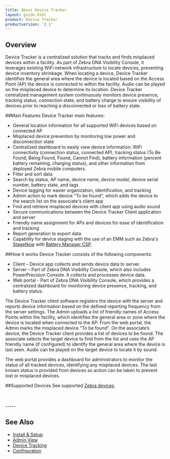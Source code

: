 ```yaml
---
title: About Device Tracker
layout: guide.html
product: Device Tracker
productversion: '2.1'
---
```


## Overview

Device Tracker is a centralized solution that tracks and finds misplaced devices within a facility. As part of Zebra DNA Visibility Console, it leverages existing WiFi network infrastructure to locate devices, preventing device inventory shrinkage. When locating a device, Device Tracker identifies the general area where the device is located based on the Access Point (AP) the device is connected to within the facility. <!-- The Device Tracker client uses BLE (Bluetooth Low Energy) beacons transmitted from the misplaced device for proximity sensing based on its relative position to the device conducting the search. --> Audio can be played on the misplaced device to determine its location. Device Tracker centralized management system continuously monitors device presence, tracking status, connection state, and battery charge to ensure visibility of devices prior to reaching a disconnected or loss of battery state.

##Main Features
Device Tracker main features:
*	General location information for all supported WiFi devices based on connected AP
*	Misplaced device prevention by monitoring low power and disconnection state
*	Centralized dashboard to easily view device information: WiFi connectivity (connection status, connected AP), tracking status (To Be Found, Being Found, Found, Cannot Find), battery information (percent battery remaining, charging status), and other information from deployed Zebra mobile computers. 
 * Filter and sort data
 * Search by status, AP name, device name, device model, device serial number, battery state, and tags
 * Device tagging for easier organization, identification, and tracking
 * Admin action to mark device "To be found", which adds the device to the search list on the associate's client app
*	Find and retrieve misplaced devices with client app using audio sound
*	Secure communications between the Device Tracker Client application and server
*	Friendly name assignment for APs and devices for ease of identification and tracking
*	Report generation to export data 
* Capability for device staging with the use of an EMM such as Zebra's [StageNow](/stagenow/latest/about) with [Battery Manager CSP](/mx/batterymgr).
 <!-- * Visually with BLE based animated and color-coded proximity indicator  -->

##How it works
Device Tracker consists of the following components:
*	Client – Device app collects and sends device data to server.
*	Server – Part of Zebra DNA Visibility Console, which also includes PowerPrecision Console. It collects and processes device data. 
*	Web portal - Part of Zebra DNA Visibility Console, which provides a centralized dashboard for monitoring device presence, tracking, and battery status. 

The Device Tracker client software registers the device with the server and reports device information based on the defined reporting frequency from the server settings. The Admin uploads a list of friendly names of Access Points within the facility, which identifies the general area or zone where the device is located when connected to the AP. From the web portal, the Admin marks the misplaced device "To be found".<!-- and the associate tasked to search for the missing device uses their own device as a proximity indicator to locate the misplaced device.--> On the associate’s device, the Device Tracker client provides a list of devices to be found. The associate selects the target device to find from the list and uses the AP friendly name (if configured) to identify the general area where the device is last seen. <!--To further pinpoint the device location, an animated BLE-based (Bluetooth Low Energy) proximity indicator displays a graphic showing how close the user is to the misplaced device. The indicator displays in red when "far" away from the device, orange when "near" the device, and green when "close" in proximity to the device. "Out of Bluetooth range" message appears if the user walks beyond the distance which the Bluetooth signal can be received from the target device. -->Audio can be played on the target device to locate it by sound. <!--, particularly if hidden from view. -->

The web portal provides a dashboard for administrators to monitor the status of all tracked devices, identifying any misplaced devices. The last known status is provided from devices so action can be taken to prevent lost or misplaced devices.


##Supported Devices
See supported [Zebra devices](../setup/#devicerequirements).
  
<br>
<br>
-----

## See Also

* [Install & Setup](../setup)
* [Admin View](../admin)
* [Device Tracking](../mgmt)
* [Configuration](../config)

